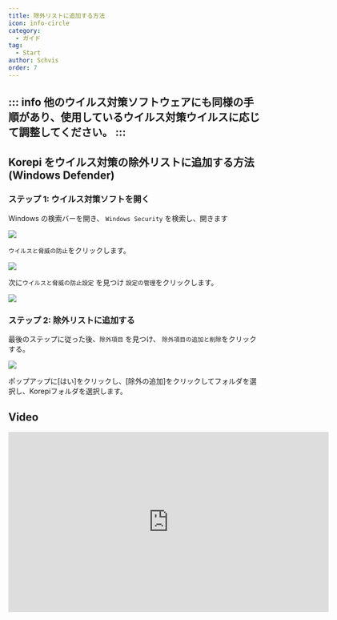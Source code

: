 ```yaml
---
title: 除外リストに追加する方法
icon: info-circle
category:
  - ガイド
tag:
  - Start
author: Schvis
order: 7
---
```


::: info 他のウイルス対策ソフトウェアにも同様の手順があり、使用しているウイルス対策ウイルスに応じて調整してください。
:::
---
## Korepi をウイルス対策の除外リストに追加する方法 (Windows Defender)

### ステップ 1: ウイルス対策ソフトを開く

Windows の検索バーを開き、 `Windows Security` を検索し、開きます

![](/assets/images/docs/202312/security.png)

 `ウイルスと脅威の防止`をクリックします。

![](/assets/images/docs/202312/virus1.png)

次に`ウイルスと脅威の防止設定` を見つけ `設定の管理`をクリックします。

![](/assets/images/docs/202312/virus3.png)

### ステップ 2: 除外リストに追加する

最後のステップに従った後、`除外項目` を見つけ、 `除外項目の追加と削除`をクリックする。

![](/assets/images/docs/202312/virus4.png)

ポップアップに[はい]をクリックし、[除外の追加]をクリックしてフォルダを選択し、Korepiフォルダを選択します。

## Video

<div class="iframe-container"><iframe width="640" height="360" src="https://www.youtube.com/embed/BonLkFNnO9w" title="How to Exclude a File or Folder from Windows Defender Scan In Windows 10 [Tutorial]" frameborder="0" allow="accelerometer; autoplay; clipboard-write; encrypted-media; gyroscope; picture-in-picture; web-share" allowfullscreen></iframe></div>
